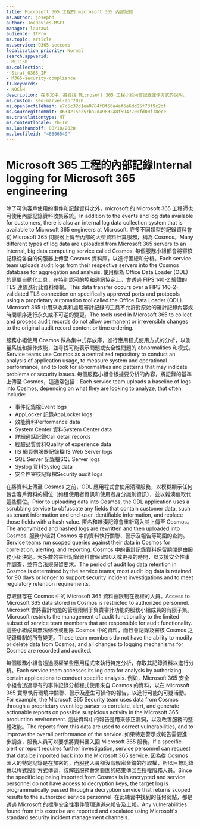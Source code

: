 ```yaml
---
title: Microsoft 365 工程的 microsoft 365 內部記錄
ms.author: josephd
author: JoeDavies-MSFT
manager: laurawi
audience: ITPro
ms.topic: article
ms.service: O365-seccomp
localization_priority: Normal
search.appverid:
- MET150
ms.collection:
- Strat_O365_IP
- M365-security-compliance
f1.keywords:
- NOCSH
description: 在本文中，將尋找 Microsoft 365 工程小組內部記錄運作方式的說明。
ms.custom: seo-marvel-apr2020
ms.openlocfilehash: e7c5c32d1ea0704f8f56a4af6e6dd85f73f9c2df
ms.sourcegitcommit: 8634215e257ba2d49832a8f5947700fd00f18ece
ms.translationtype: MT
ms.contentlocale: zh-TW
ms.lasthandoff: 08/10/2020
ms.locfileid: "46606549"
---
```

# <a name="internal-logging-for-microsoft-365-engineering"></a><span data-ttu-id="2f1a9-103">Microsoft 365 工程的內部記錄</span><span class="sxs-lookup"><span data-stu-id="2f1a9-103">Internal logging for Microsoft 365 engineering</span></span>

<span data-ttu-id="2f1a9-104">除了可供客戶使用的事件和記錄資料之外，microsoft 的 Microsoft 365 工程師也可使用內部記錄資料收集系統。</span><span class="sxs-lookup"><span data-stu-id="2f1a9-104">In addition to the events and log data available for customers, there is also an internal log data collection system that is available to Microsoft 365 engineers at Microsoft.</span></span> <span data-ttu-id="2f1a9-105">許多不同類型的記錄資料會從 Microsoft 365 伺服器上傳至內部的大型資料計算服務，稱為 Cosmos。</span><span class="sxs-lookup"><span data-stu-id="2f1a9-105">Many different types of log data are uploaded from Microsoft 365 servers to an internal, big data computing service called Cosmos.</span></span> <span data-ttu-id="2f1a9-106">每個服務小組都會將審核記錄從各自的伺服器上傳至 Cosmos 資料庫，以進行匯總和分析。</span><span class="sxs-lookup"><span data-stu-id="2f1a9-106">Each service team uploads audit logs from their respective servers into the Cosmos database for aggregation and analysis.</span></span> <span data-ttu-id="2f1a9-107">使用稱為 Office Data Loader (ODL) 的專屬自動化工具，在特別認可的埠和通訊協定上，會透過 FIPS 140-2 驗證的 TLS 連線進行此資料傳輸。</span><span class="sxs-lookup"><span data-stu-id="2f1a9-107">This data transfer occurs over a FIPS 140-2-validated TLS connection on specifically approved ports and protocols using a proprietary automation tool called the Office Data Loader (ODL).</span></span> <span data-ttu-id="2f1a9-108">Microsoft 365 中用來收集和處理審計記錄的工具不允許對原始的審計記錄內容或時間順序進行永久或不可逆的變更。</span><span class="sxs-lookup"><span data-stu-id="2f1a9-108">The tools used in Microsoft 365 to collect and process audit records do not allow permanent or irreversible changes to the original audit record content or time ordering.</span></span>

<span data-ttu-id="2f1a9-109">服務小組使用 Cosmos 做為集中式存放庫，進行應用程式使用方式的分析，以測量系統和操作效能，並尋找可能表示問題或安全性問題的 abnormalities 和模式。</span><span class="sxs-lookup"><span data-stu-id="2f1a9-109">Service teams use Cosmos as a centralized repository to conduct an analysis of application usage, to measure system and operational performance, and to look for abnormalities and patterns that may indicate problems or security issues.</span></span> <span data-ttu-id="2f1a9-110">每個服務小組會根據要分析的內容，將記錄的基準上傳至 Cosmos，這通常包括：</span><span class="sxs-lookup"><span data-stu-id="2f1a9-110">Each service team uploads a baseline of logs into Cosmos, depending on what they are looking to analyze, that often include:</span></span>

- <span data-ttu-id="2f1a9-111">事件記錄檔</span><span class="sxs-lookup"><span data-stu-id="2f1a9-111">Event logs</span></span>
- <span data-ttu-id="2f1a9-112">AppLocker 記錄</span><span class="sxs-lookup"><span data-stu-id="2f1a9-112">AppLocker logs</span></span>
- <span data-ttu-id="2f1a9-113">效能資料</span><span class="sxs-lookup"><span data-stu-id="2f1a9-113">Performance data</span></span>
- <span data-ttu-id="2f1a9-114">System Center 資料</span><span class="sxs-lookup"><span data-stu-id="2f1a9-114">System Center data</span></span>
- <span data-ttu-id="2f1a9-115">詳細通話記錄</span><span class="sxs-lookup"><span data-stu-id="2f1a9-115">Call detail records</span></span>
- <span data-ttu-id="2f1a9-116">經驗品質資料</span><span class="sxs-lookup"><span data-stu-id="2f1a9-116">Quality of experience data</span></span>
- <span data-ttu-id="2f1a9-117">IIS 網頁伺服器記錄檔</span><span class="sxs-lookup"><span data-stu-id="2f1a9-117">IIS Web Server logs</span></span>
- <span data-ttu-id="2f1a9-118">SQL Server 記錄檔</span><span class="sxs-lookup"><span data-stu-id="2f1a9-118">SQL Server logs</span></span>
- <span data-ttu-id="2f1a9-119">Syslog 資料</span><span class="sxs-lookup"><span data-stu-id="2f1a9-119">Syslog data</span></span>
- <span data-ttu-id="2f1a9-120">安全性審核記錄檔</span><span class="sxs-lookup"><span data-stu-id="2f1a9-120">Security audit logs</span></span>

<span data-ttu-id="2f1a9-121">在將資料上傳至 Cosmos 之前，ODL 應用程式會使用清理服務，以模糊顯示任何包含客戶資料的欄位（如租使用者資訊和使用者身分識別資訊），並以雜湊值取代這些欄位。</span><span class="sxs-lookup"><span data-stu-id="2f1a9-121">Prior to uploading data into Cosmos, the ODL application uses a scrubbing service to obfuscate any fields that contain customer data, such as tenant information and end-user identifiable information, and replace those fields with a hash value.</span></span> <span data-ttu-id="2f1a9-122">匿名和雜湊記錄會重新寫入並上傳至 Cosmos。</span><span class="sxs-lookup"><span data-stu-id="2f1a9-122">The anonymized and hashed logs are rewritten and then uploaded into Cosmos.</span></span> <span data-ttu-id="2f1a9-123">服務小組對 Cosmos 中的資料執行關聯、警示及報告等範圍的查詢。</span><span class="sxs-lookup"><span data-stu-id="2f1a9-123">Service teams run scoped queries against their data in Cosmos for correlation, alerting, and reporting.</span></span> <span data-ttu-id="2f1a9-124">Cosmos 中的審計記錄資料保留期間是由服務小組決定。大多數的審計記錄資料會保留90天或更長的時間，以支援安全性事件調查，並符合法規保留要求。</span><span class="sxs-lookup"><span data-stu-id="2f1a9-124">The period of audit log data retention in Cosmos is determined by the service teams; most audit log data is retained for 90 days or longer to support security incident investigations and to meet regulatory retention requirements.</span></span>

<span data-ttu-id="2f1a9-125">存取儲存在 Cosmos 中的 Microsoft 365 資料會限制在授權的人員。</span><span class="sxs-lookup"><span data-stu-id="2f1a9-125">Access to Microsoft 365 data stored in Cosmos is restricted to authorized personnel.</span></span> <span data-ttu-id="2f1a9-126">Microsoft 會將審計功能的管理限制于負責審計功能的服務小組成員的有限子集。</span><span class="sxs-lookup"><span data-stu-id="2f1a9-126">Microsoft restricts the management of audit functionality to the limited subset of service team members that are responsible for audit functionality.</span></span> <span data-ttu-id="2f1a9-127">這些小組成員無法修改或刪除 Cosmos 中的資料，而且會記錄及審核 Cosmos 之記錄機制的所有變更。</span><span class="sxs-lookup"><span data-stu-id="2f1a9-127">These team members do not have the ability to modify or delete data from Cosmos, and all changes to logging mechanisms for Cosmos are recorded and audited.</span></span>

<span data-ttu-id="2f1a9-128">每個服務小組會透過授權某些應用程式來執行特定分析，存取其記錄資料以進行分析。</span><span class="sxs-lookup"><span data-stu-id="2f1a9-128">Each service team accesses its log data for analysis by authorizing certain applications to conduct specific analysis.</span></span> <span data-ttu-id="2f1a9-129">例如，Microsoft 365 安全小組會透過專有的事件記錄分析程式使用來自 Cosmos 的資料，以在 Microsoft 365 實際執行環境中關聯、警示及產生可操作的報告，以進行可能的可疑活動。</span><span class="sxs-lookup"><span data-stu-id="2f1a9-129">For example, the Microsoft 365 Security team uses data from Cosmos through a proprietary event log parser to correlate, alert, and generate actionable reports on possible suspicious activity in the Microsoft 365 production environment.</span></span> <span data-ttu-id="2f1a9-130">這些資料中的報告是用來修正漏洞，以及改善服務的整體效能。</span><span class="sxs-lookup"><span data-stu-id="2f1a9-130">The reports from this data are used to correct vulnerabilities, and to improve the overall performance of the service.</span></span> <span data-ttu-id="2f1a9-131">如果特定警示或報告需要進一步調查，服務人員可以要求將資料匯入回 Microsoft 365 服務。</span><span class="sxs-lookup"><span data-stu-id="2f1a9-131">If a specific alert or report requires further investigation, service personnel can request that data be imported back into the Microsoft 365 service.</span></span> <span data-ttu-id="2f1a9-132">因為從 Cosmos 匯入的特定記錄是在加密的，而服務人員卻沒有解密金鑰的存取權，所以目標記錄會以程式設計方式傳遞，該解密服務會將範圍的結果傳回至授權服務人員。</span><span class="sxs-lookup"><span data-stu-id="2f1a9-132">Since the specific log being imported from Cosmos is in encrypted and service personnel do not have access to decryption keys, the target log is programmatically passed through a decryption service that returns scoped results to the authorized service personnel.</span></span> <span data-ttu-id="2f1a9-133">在此練習中找到的任何弱點，都是透過 Microsoft 的標準安全性事件管理通道來報告及上報。</span><span class="sxs-lookup"><span data-stu-id="2f1a9-133">Any vulnerabilities found from this exercise are reported and escalated using Microsoft's standard security incident management channels.</span></span>
